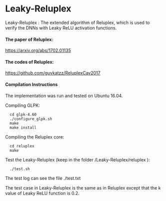 # Leaky-Reluplex
Leaky-Reluplex : The extended algorithm of Reluplex, which is used to verify the DNNs with Leaky ReLU activation functions.

#### The paper of Reluplex:
 https://arxiv.org/abs/1702.01135

#### The codes of Reluplex:
https://github.com/guykatzz/ReluplexCav2017

#### Compilation Instructions

The implementation was run and tested on Ubuntu 16.04.

 Compiling GLPK:

      cd glpk-4.60
      ./configure_glpk.sh
      make
      make install

 Compiling the Reluplex core:

      cd reluplex
      make

 Test the Leaky-Reluplex (keep in the folder /Leaky-Reluplex/reluplex ):

      ./test.sh

The test log can see the file ./test.txt

The test case in Leaky-Reluplex is the same as in Reluplex except that the k value of Leaky ReLU function is 0.2.